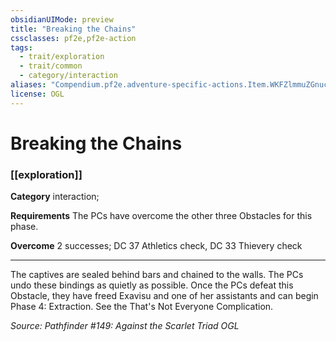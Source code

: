 ```yaml
---
obsidianUIMode: preview
title: "Breaking the Chains"
cssclasses: pf2e,pf2e-action
tags:
  - trait/exploration
  - trait/common
  - category/interaction
aliases: "Compendium.pf2e.adventure-specific-actions.Item.WKFZlmmuZGnucRen"
license: OGL
---
```

# Breaking the Chains

### [[exploration]]

**Category** interaction; 




**Requirements** The PCs have overcome the other three Obstacles for this phase.

**Overcome** 2 successes; DC 37 Athletics check, DC 33 Thievery check

* * *

The captives are sealed behind bars and chained to the walls. The PCs undo these bindings as quietly as possible. Once the PCs defeat this Obstacle, they have freed Exavisu and one of her assistants and can begin Phase 4: Extraction. See the That's Not Everyone Complication.

*Source: Pathfinder #149: Against the Scarlet Triad*
*OGL*